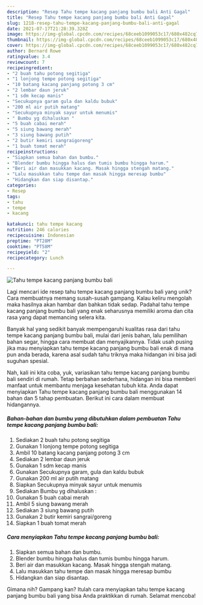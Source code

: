 ```yaml
---
description: "Resep Tahu tempe kacang panjang bumbu bali Anti Gagal"
title: "Resep Tahu tempe kacang panjang bumbu bali Anti Gagal"
slug: 1218-resep-tahu-tempe-kacang-panjang-bumbu-bali-anti-gagal
date: 2021-07-17T21:28:39.328Z
image: https://img-global.cpcdn.com/recipes/68ceeb1099053c17/680x482cq70/tahu-tempe-kacang-panjang-bumbu-bali-foto-resep-utama.jpg
thumbnail: https://img-global.cpcdn.com/recipes/68ceeb1099053c17/680x482cq70/tahu-tempe-kacang-panjang-bumbu-bali-foto-resep-utama.jpg
cover: https://img-global.cpcdn.com/recipes/68ceeb1099053c17/680x482cq70/tahu-tempe-kacang-panjang-bumbu-bali-foto-resep-utama.jpg
author: Bernard Rowe
ratingvalue: 3.4
reviewcount: 7
recipeingredient:
- "2 buah tahu potong segitiga"
- "1 lonjong tempe potong segitiga"
- "10 batang kacang panjang potong 3 cm"
- "2 lembar daun jeruk"
- "1 sdm kecap manis"
- "Secukupnya garam gula dan kaldu bubuk"
- "200 ml air putih matang"
- "Secukupnya minyak sayur untuk menumis"
- " Bumbu yg dihaluskan "
- "5 buah cabai merah"
- "5 siung bawang merah"
- "3 siung bawang putih"
- "2 butir kemiri sangraigoreng"
- "1 buah tomat merah"
recipeinstructions:
- "Siapkan semua bahan dan bumbu."
- "Blender bumbu hingga halus dan tumis bumbu hingga harum."
- "Beri air dan masukkan kacang. Masak hingga stengah matang."
- "Lalu masukkan tahu tempe dan masak hingga meresap bumbu"
- "Hidangkan dan siap disantap."
categories:
- Resep
tags:
- tahu
- tempe
- kacang

katakunci: tahu tempe kacang 
nutrition: 246 calories
recipecuisine: Indonesian
preptime: "PT28M"
cooktime: "PT58M"
recipeyield: "2"
recipecategory: Lunch

---
```



![Tahu tempe kacang panjang bumbu bali](https://img-global.cpcdn.com/recipes/68ceeb1099053c17/680x482cq70/tahu-tempe-kacang-panjang-bumbu-bali-foto-resep-utama.jpg)

Lagi mencari ide resep tahu tempe kacang panjang bumbu bali yang unik? Cara membuatnya memang susah-susah gampang. Kalau keliru mengolah maka hasilnya akan hambar dan bahkan tidak sedap. Padahal tahu tempe kacang panjang bumbu bali yang enak seharusnya memiliki aroma dan cita rasa yang dapat memancing selera kita.

Banyak hal yang sedikit banyak mempengaruhi kualitas rasa dari tahu tempe kacang panjang bumbu bali, mulai dari jenis bahan, lalu pemilihan bahan segar, hingga cara membuat dan menyajikannya. Tidak usah pusing jika mau menyiapkan tahu tempe kacang panjang bumbu bali enak di mana pun anda berada, karena asal sudah tahu triknya maka hidangan ini bisa jadi suguhan spesial.




Nah, kali ini kita coba, yuk, variasikan tahu tempe kacang panjang bumbu bali sendiri di rumah. Tetap berbahan sederhana, hidangan ini bisa memberi manfaat untuk membantu menjaga kesehatan tubuh kita. Anda dapat menyiapkan Tahu tempe kacang panjang bumbu bali menggunakan 14 bahan dan 5 tahap pembuatan. Berikut ini cara dalam membuat hidangannya.

<!--inarticleads1-->

##### Bahan-bahan dan bumbu yang dibutuhkan dalam pembuatan Tahu tempe kacang panjang bumbu bali:

1. Sediakan 2 buah tahu potong segitiga
1. Gunakan 1 lonjong tempe potong segitiga
1. Ambil 10 batang kacang panjang potong 3 cm
1. Sediakan 2 lembar daun jeruk
1. Gunakan 1 sdm kecap manis
1. Gunakan Secukupnya garam, gula dan kaldu bubuk
1. Gunakan 200 ml air putih matang
1. Siapkan Secukupnya minyak sayur untuk menumis
1. Sediakan  Bumbu yg dihaluskan :
1. Gunakan 5 buah cabai merah
1. Ambil 5 siung bawang merah
1. Sediakan 3 siung bawang putih
1. Gunakan 2 butir kemiri sangrai/goreng
1. Siapkan 1 buah tomat merah




<!--inarticleads2-->

##### Cara menyiapkan Tahu tempe kacang panjang bumbu bali:

1. Siapkan semua bahan dan bumbu.
1. Blender bumbu hingga halus dan tumis bumbu hingga harum.
1. Beri air dan masukkan kacang. Masak hingga stengah matang.
1. Lalu masukkan tahu tempe dan masak hingga meresap bumbu
1. Hidangkan dan siap disantap.




Gimana nih? Gampang kan? Itulah cara menyiapkan tahu tempe kacang panjang bumbu bali yang bisa Anda praktikkan di rumah. Selamat mencoba!
